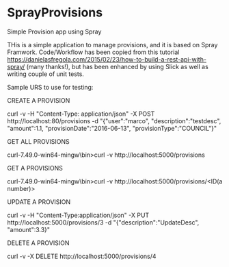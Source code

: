 # SprayProvisions
Simple Provision app using Spray

THis is a simple application to manage provisions, and it is based on Spray Framwork.
Code/Workflow has been copied from this tutorial https://danielasfregola.com/2015/02/23/how-to-build-a-rest-api-with-spray/ (many thanks!), but has been enhanced by using Slick as well as writing couple of unit tests.

Sample URS to use for testing:

CREATE A PROVISION

curl -v -H "Content-Type: application/json" 
               -X POST http://localhost:80/provisions 
               -d "{\"user\":\"marco\", \"description\":\"testdesc\", \"amount\":1.1, \"provisionDate\":\"2016-06-13\", \"provisionType\":\"COUNCIL\"}"
               
               
GET ALL PROVISIONS

curl-7.49.0-win64-mingw\bin>curl -v http://localhost:5000/provisions


GET A PROVISIONS

curl-7.49.0-win64-mingw\bin>curl -v http://localhost:5000/provisions/<ID(a number)>


UPDATE A PROVISION

curl -v -H "Content-Type:application/json" -X PUT http://localhost:5000/provisions/3 -d "{\"description\":\"UpdateDesc\", \"amount\":3.3}"

DELETE A PROVISION

curl -v -X DELETE http://localhost:5000/provisions/4